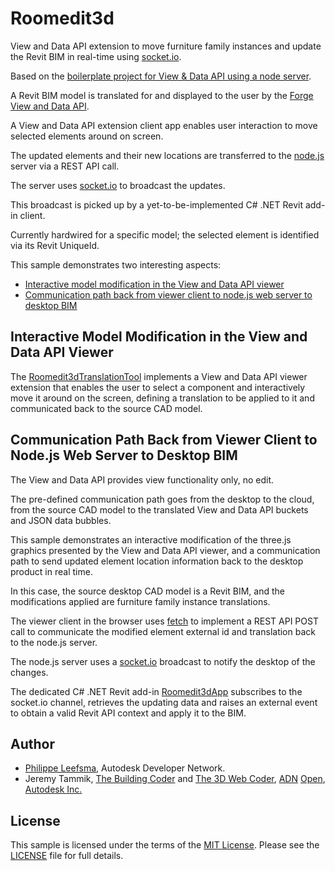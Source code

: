 # Roomedit3d

View and Data API extension to move furniture family instances and update the Revit BIM in real-time using [socket.io](http://socket.io).

Based on the [boilerplate project for View & Data API using a node server](https://github.com/leefsmp/view.and.data-boilerplate).

A Revit BIM model is translated for and displayed to the user by the
[Forge](http://forge.autodesk.com)
[View and Data API](https://developer.autodesk.com/api/view-and-data-api).

A View and Data API extension client app enables user interaction to move selected elements around on screen.

The updated elements and their new locations are transferred to the [node.js](https://nodejs.org) server via a REST API call.

The server uses [socket.io](http://socket.io) to broadcast the updates.

This broadcast is picked up by a yet-to-be-implemented C# .NET Revit add-in client.

Currently hardwired for a specific model; the selected element is identified via its Revit UniqueId.

This sample demonstrates two interesting aspects:

- [Interactive model modification in the View and Data API viewer](#2)
- [Communication path back from viewer client to node.js web server to desktop BIM](#3)


## <a name="2"></a>Interactive Model Modification in the View and Data API Viewer

The [Roomedit3dTranslationTool](https://github.com/jeremytammik/roomedit3d/blob/master/www/js/extensions/Roomedit3dTranslationTool.js) implements
a View and Data API viewer extension that enables the user to select a component and interactively move it around on the screen, defining a translation to be applied to it and communicated back to the source CAD model.


## <a name="3"></a>Communication Path Back from Viewer Client to Node.js Web Server to Desktop BIM

The View and Data API provides view functionality only, no edit.

The pre-defined communication path goes from the desktop to the cloud, from the source CAD model to the translated View and Data API buckets and JSON data bubbles.

This sample demonstrates an interactive modification of the three.js graphics presented by the View and Data API viewer, and a communication path to send updated element location information back to the desktop product in real time.

In this case, the source desktop CAD model is a Revit BIM, and the modifications applied are furniture family instance translations.

The viewer client in the browser uses [fetch](https://github.com/github/fetch) to implement a REST API POST call to communicate the modified element external id and translation back to the node.js server.

The node.js server uses a [socket.io](http://socket.io) broadcast to notify the desktop of the changes.

The dedicated C# .NET Revit add-in [Roomedit3dApp]() subscribes to the socket.io channel, retrieves the updating data and raises an external event to obtain a valid Revit API context and apply it to the BIM.


## Author

- [Philippe Leefsma](http://adndevblog.typepad.com/cloud_and_mobile/philippe-leefsma.html), Autodesk Developer Network.
- Jeremy Tammik,
[The Building Coder](http://thebuildingcoder.typepad.com) and
[The 3D Web Coder](http://the3dwebcoder.typepad.com),
[ADN](http://www.autodesk.com/adn)
[Open](http://www.autodesk.com/adnopen),
[Autodesk Inc.](http://www.autodesk.com)


## License

This sample is licensed under the terms of the [MIT License](http://opensource.org/licenses/MIT).
Please see the [LICENSE](LICENSE) file for full details.
